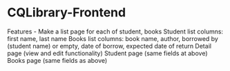 # CQLibrary-Frontend

Features - Make a
list page for each of student, books
Student list columns: first name, last name
Books list columns: book name, author, borrowed by (student name) or empty, date of borrow, expected date of return
Detail page (view and edit functionality)
Student page (same fields at above)
Books page (same fields as above)

